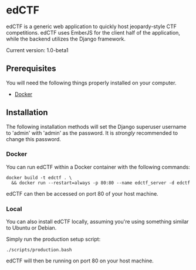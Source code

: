 # edCTF

edCTF is a generic web application to quickly host jeopardy-style CTF competitions.  edCTF uses EmberJS for the client half of the application, while the backend utilizes the Django framework.


Current version: 1.0-beta1

## Prerequisites

You will need the following things properly installed on your computer.

* [Docker](http://docs.docker.com/engine/installation/)

## Installation
The following installation methods will set the Django superuser username to 'admin' with 'admin' as the password.  It is *strongly* recommended to change this password.

### Docker
You can run edCTF within a Docker container with the following commands:
```
docker build -t edctf . \
  && docker run --restart=always -p 80:80 --name edctf_server -d edctf
```
edCTF can then be accessed on port 80 of your host machine.

### Local
You can also install edCTF locally, assuming you're using something similar to Ubuntu or Debian.

Simply run the production setup script:
```
./scripts/production.bash
```
edCTF will then be running on port 80 on your host machine.
